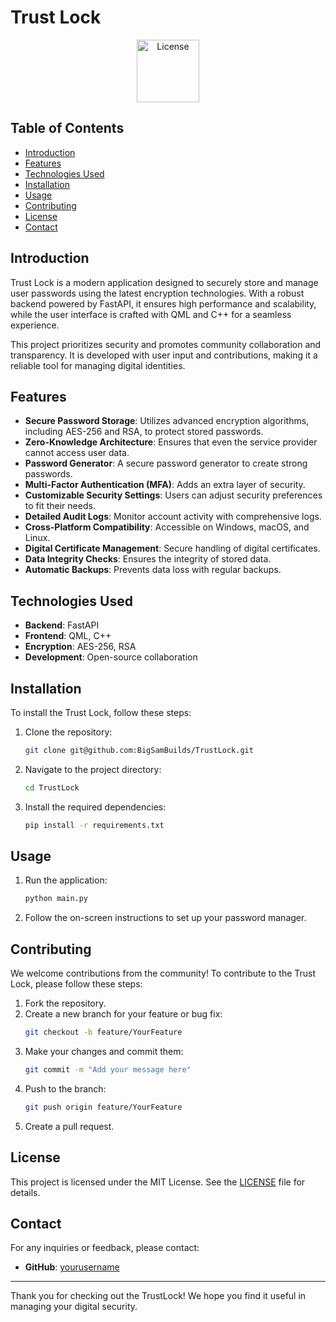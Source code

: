 # Trust Lock

<p align="center">
  <img src="https://github.com/BigSamBuilds/TrustLock/blob/main/Design/icon.png" alt="License" width="100" height="100"/>
</p>

## Table of Contents
- [Introduction](#introduction)
- [Features](#features)
- [Technologies Used](#technologies-used)
- [Installation](#installation)
- [Usage](#usage)
- [Contributing](#contributing)
- [License](#license)
- [Contact](#contact)

## Introduction
Trust Lock is a modern application designed to securely store and manage user passwords using the latest encryption technologies. With a robust backend powered by FastAPI, it ensures high performance and scalability, while the user interface is crafted with QML and C++ for a seamless experience.

This project prioritizes security and promotes community collaboration and transparency. It is developed with user input and contributions, making it a reliable tool for managing digital identities.

## Features
- **Secure Password Storage**: Utilizes advanced encryption algorithms, including AES-256 and RSA, to protect stored passwords.
- **Zero-Knowledge Architecture**: Ensures that even the service provider cannot access user data.
- **Password Generator**: A secure password generator to create strong passwords.
- **Multi-Factor Authentication (MFA)**: Adds an extra layer of security.
- **Customizable Security Settings**: Users can adjust security preferences to fit their needs.
- **Detailed Audit Logs**: Monitor account activity with comprehensive logs.
- **Cross-Platform Compatibility**: Accessible on Windows, macOS, and Linux.
- **Digital Certificate Management**: Secure handling of digital certificates.
- **Data Integrity Checks**: Ensures the integrity of stored data.
- **Automatic Backups**: Prevents data loss with regular backups.

## Technologies Used
- **Backend**: FastAPI
- **Frontend**: QML, C++
- **Encryption**: AES-256, RSA
- **Development**: Open-source collaboration

## Installation
To install the Trust Lock, follow these steps:

1. Clone the repository:
   ```bash
   git clone git@github.com:BigSamBuilds/TrustLock.git
   ```
2. Navigate to the project directory:
   ```bash
   cd TrustLock
   ```
3. Install the required dependencies:
   ```bash
   pip install -r requirements.txt
   ```

## Usage
1. Run the application:
   ```bash
   python main.py
   ```
2. Follow the on-screen instructions to set up your password manager.

## Contributing
We welcome contributions from the community! To contribute to the Trust Lock, please follow these steps:

1. Fork the repository.
2. Create a new branch for your feature or bug fix:
   ```bash
   git checkout -b feature/YourFeature
   ```
3. Make your changes and commit them:
   ```bash
   git commit -m "Add your message here"
   ```
4. Push to the branch:
   ```bash
   git push origin feature/YourFeature
   ```
5. Create a pull request.

## License
This project is licensed under the MIT License. See the [LICENSE](LICENSE) file for details.

## Contact
For any inquiries or feedback, please contact:
- **GitHub**: [yourusername](github.com/BigSamBuilds)

---

Thank you for checking out the TrustLock! We hope you find it useful in managing your digital security.
